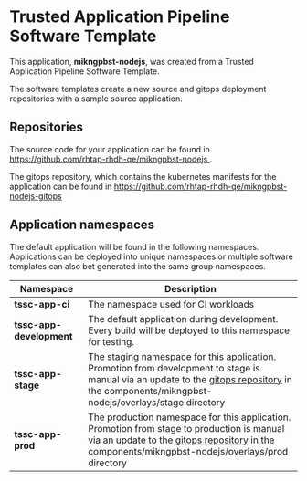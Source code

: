 # Trusted Application Pipeline Software Template

This application, **mikngpbst-nodejs**, was created from a Trusted Application Pipeline Software Template.

The software templates create a new source and gitops deployment repositories with a sample source application. 

## Repositories

The source code for your application can be found in [https://github.com/rhtap-rhdh-qe/mikngpbst-nodejs ](https://github.com/rhtap-rhdh-qe/mikngpbst-nodejs ).
 
The gitops repository, which contains the kubernetes manifests for the application can be found in 
[https://github.com/rhtap-rhdh-qe/mikngpbst-nodejs-gitops ](https://github.com/rhtap-rhdh-qe/mikngpbst-nodejs-gitops ) 

## Application namespaces 

The default application will be found in the following namespaces. Applications can be deployed into unique namespaces or multiple software templates can also bet generated into the same group namespaces.  

|  Namespace   |  Description   |  
| -------- | -------- |
| **tssc-app-ci** | The namespace used for CI workloads |
| **tssc-app-development** | The default application during development. Every build will be deployed to this namespace for testing. |
| **tssc-app-stage** | The staging namespace for this application. Promotion from development to stage is manual via an update to the [gitops repository](https://github.com/rhtap-rhdh-qe/mikngpbst-nodejs-gitops ) in the components/mikngpbst-nodejs/overlays/stage directory |
| **tssc-app-prod** | The production namespace for this application. Promotion from stage to production is manual via an update to the [gitops repository](https://github.com/rhtap-rhdh-qe/mikngpbst-nodejs-gitops ) in the components/mikngpbst-nodejs/overlays/prod directory |